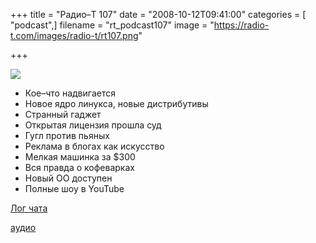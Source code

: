 +++
title = "Радио–Т 107"
date = "2008-10-12T09:41:00"
categories = [ "podcast",]
filename = "rt_podcast107"
image = "https://radio-t.com/images/radio-t/rt107.png"

+++

![](https://radio-t.com/images/radio-t/rt107.png)

- Кое–что надвигается
- Новое ядро линукса, новые дистрибутивы
- Странный гаджет
- Открытая лицензия прошла суд
- Гугл против пьяных
- Реклама в блогах как искусство
- Мелкая машинка за $300
- Вся правда о кофеварках
- Новый ОО доступен
- Полные шоу в YouTube

[Лог чата](http://chat.radio-t.com/logs/radio-t-107.html)

[аудио](https://cdn.radio-t.com/rt_podcast107.mp3)
<audio src="https://cdn.radio-t.com/rt_podcast107.mp3" preload="none"></audio>
